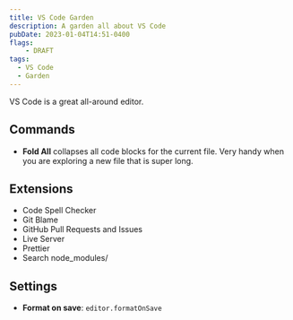 ```yaml
---
title: VS Code Garden
description: A garden all about VS Code
pubDate: 2023-01-04T14:51-0400
flags:
	- DRAFT
tags:
  - VS Code
  - Garden
---
```

VS Code is a great all-around editor.

## Commands

- **Fold All** collapses all code blocks for the current file. Very handy when you are exploring a new file that is super long.

## Extensions

- Code Spell Checker
- Git Blame
- GitHub Pull Requests and Issues
- Live Server
- Prettier
- Search node_modules/

## Settings

- **Format on save**: `editor.formatOnSave`
